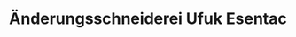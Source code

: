 ---
title: "Änderungsschneiderei Ufuk Esentac"
url: /cloppenburg/aenderungsschneiderei-ufuk-esentac/
shop: Schneiderei
---